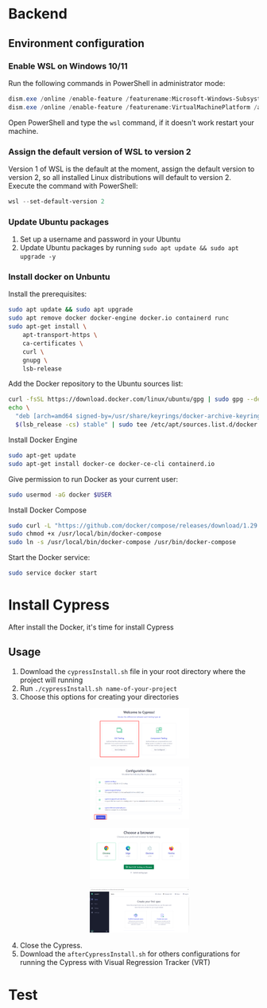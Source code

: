 # Backend

## Environment configuration

### **Enable WSL on Windows 10/11**

Run the following commands in PowerShell in administrator mode:

```powershell
dism.exe /online /enable-feature /featurename:Microsoft-Windows-Subsystem-Linux /all /norestart
dism.exe /online /enable-feature /featurename:VirtualMachinePlatform /all /norestart
```

Open PowerShell and type the ```wsl``` command, if it doesn't work restart your machine.

### **Assign the default version of WSL to version 2**

Version 1 of WSL is the default at the moment, assign the default version to version 2, so all installed Linux distributions will default to version 2. Execute the command with PowerShell:

```powershell
wsl --set-default-version 2
```

### Update Ubuntu packages

1. Set up a username and password in your Ubuntu
2. Update Ubuntu packages by running `sudo apt update && sudo apt upgrade -y`

### Install docker on Unbuntu

Install the prerequisites:

```bash
sudo apt update && sudo apt upgrade
sudo apt remove docker docker-engine docker.io containerd runc
sudo apt-get install \
    apt-transport-https \
    ca-certificates \
    curl \
    gnupg \
    lsb-release
```

Add the Docker repository to the Ubuntu sources list:

```bash
curl -fsSL https://download.docker.com/linux/ubuntu/gpg | sudo gpg --dearmor -o /usr/share/keyrings/docker-archive-keyring.gpg
echo \
  "deb [arch=amd64 signed-by=/usr/share/keyrings/docker-archive-keyring.gpg] https://download.docker.com/linux/ubuntu \
  $(lsb_release -cs) stable" | sudo tee /etc/apt/sources.list.d/docker.list > /dev/null
```

Install Docker Engine

```bash
sudo apt-get update
sudo apt-get install docker-ce docker-ce-cli containerd.io
```

Give permission to run Docker as your current user:

```bash
sudo usermod -aG docker $USER
```

Install Docker Compose

```bash
sudo curl -L "https://github.com/docker/compose/releases/download/1.29.1/docker-compose-$(uname -s)-$(uname -m)" -o /usr/local/bin/docker-compose
sudo chmod +x /usr/local/bin/docker-compose
sudo ln -s /usr/local/bin/docker-compose /usr/bin/docker-compose
```

Start the Docker service:

```bash
sudo service docker start
```

# Install Cypress

After install the Docker, it's time for install Cypress

## Usage

1. Download the `cypressInstall.sh` file in your root directory where the project will running
2. Run `./cypressInstall.sh name-of-your-project`
3. Choose this options for creating your directories
   <p align="center">
   <img src="step1.png"/ width='200px' alt="Step 1">
   </p>
   <p align="center">
   <img src="step2.png"/ width='200px' alt="Step 2">
   </p>
   <p align="center">
   <img src="step3.png"/ width='200px' alt="Step 3">
   </p>
   <p align="center">
   <img src="step4.png"/ width='200px' alt="Step 4">
   </p>
5. Close the Cypress.
6. Download the `afterCypressInstall.sh` for others configurations for running the Cypress with Visual Regression Tracker (VRT)

# Test

